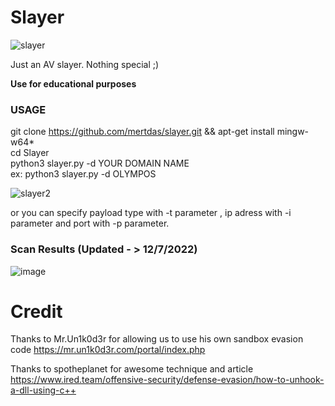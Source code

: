 # Slayer


![slayer](https://user-images.githubusercontent.com/48562581/152685082-aa292a0e-7683-4612-9105-ed34ec158e21.PNG)

Just an AV slayer. Nothing special ;)

<b>Use for educational purposes</b><br>


### USAGE
git clone https://github.com/mertdas/slayer.git && apt-get install mingw-w64*<br>
cd Slayer<br>
python3 slayer.py -d YOUR DOMAIN NAME <br>
ex: python3 slayer.py -d OLYMPOS

![slayer2](https://user-images.githubusercontent.com/48562581/172180422-7ce15153-a184-477a-839c-d51094bb61f6.png)

or you can specify payload type with -t parameter , ip adress with -i parameter and port with -p parameter.

### Scan Results (Updated - > 12/7/2022)

![image](https://user-images.githubusercontent.com/48562581/178404840-da2f05d8-b49c-4a7a-ab6a-50be3c4244be.png)

# Credit

Thanks to Mr.Un1k0d3r for allowing us to use his own sandbox evasion code
https://mr.un1k0d3r.com/portal/index.php

Thanks to spotheplanet for awesome technique and article
https://www.ired.team/offensive-security/defense-evasion/how-to-unhook-a-dll-using-c++
